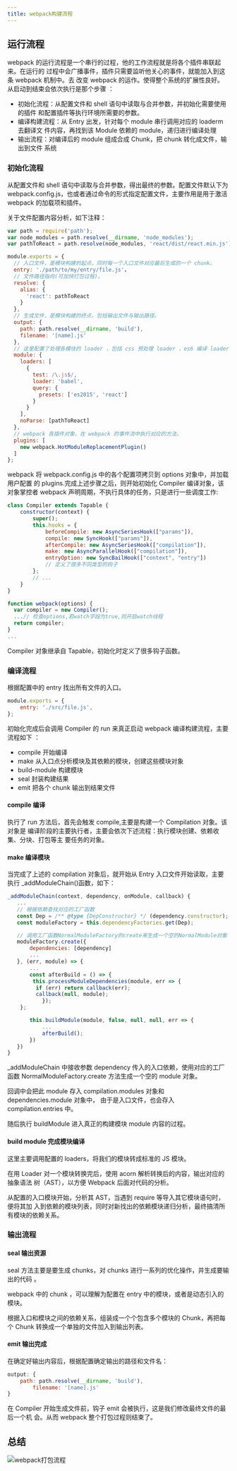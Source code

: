 ```yaml
---
title: webpack构建流程
---
```


## 运行流程

webpack 的运行流程是一个串行的过程，他的工作流程就是将各个插件串联起来。在运行的
过程中会广播事件，插件只需要监听他关心的事件，就能加入到这条 webpack 机制中。去
改变 webpack 的运作。使得整个系统的扩展性良好。从启动到结束会依次执行是那个步骤
：

-   初始化流程：从配置文件和 shell 语句中读取与合并参数，并初始化需要使用的插件
    和配置插件等执行环境所需要的参数。
-   编译构建流程：从 Entry 出发，针对每个 module 串行调用对应的 loaderm 去翻译文
    件内容，再找到该 Module 依赖的 module，递归进行编译处理
-   输出流程：对编译后的 module 组成合成 Chunk，把 chunk 转化成文件，输出到文件
    系统

### 初始化流程

从配置文件和 shell 语句中读取与合并参数，得出最终的参数。配置文件默认下为
webpack.config.js，也或者通过命令的形式指定配置文件，主要作用是用于激活 webpack
的加载项和插件。

关于文件配置内容分析，如下注释：

```js
var path = require('path');
var node_modules = path.resolve(__dirname, 'node_modules');
var pathToReact = path.resolve(node_modules, 'react/dist/react.min.js');

module.exports = {
  // 入口文件，是模块构建的起点，同时每一个入口文件对应最后生成的一个 chunk。
  entry: './path/to/my/entry/file.js'，
  // 文件路径指向(可加快打包过程)。
  resolve: {
    alias: {
      'react': pathToReact
    }
  },
  // 生成文件，是模块构建的终点，包括输出文件与输出路径。
  output: {
    path: path.resolve(__dirname, 'build'),
    filename: '[name].js'
  },
  // 这里配置了处理各模块的 loader ，包括 css 预处理 loader ，es6 编译 loader，图片处理 loader。
  module: {
    loaders: [
      {
        test: /\.js$/,
        loader: 'babel',
        query: {
          presets: ['es2015', 'react']
        }
      }
    ],
    noParse: [pathToReact]
  },
  // webpack 各插件对象，在 webpack 的事件流中执行对应的方法。
  plugins: [
    new webpack.HotModuleReplacementPlugin()
  ]
};
```

webpack 将 webpack.config.js 中的各个配置项拷贝到 options 对象中，并加载用户配置
的 plugins.完成上述步骤之后，则开始初始化 Compiler 编译对象，该对象掌控者
webpack 声明周期，不执行具体的任务，只是进行一些调度工作:

```js
class Compiler extends Tapable {
    constructor(context) {
        super();
        this.hooks = {
            beforeCompile: new AsyncSeriesHook(["params"]),
            compile: new SyncHook(["params"]),
            afterCompile: new AsyncSeriesHook(["compilation"]),
            make: new AsyncParallelHook(["compilation"]),
            entryOption: new SyncBailHook(["context", "entry"])
            // 定义了很多不同类型的钩子
        };
        // ...
    }
}

function webpack(options) {
  var compiler = new Compiler();
  ...// 检查options,若watch字段为true,则开启watch线程
  return compiler;
}
...
```

Compiler 对象继承自 Tapable，初始化时定义了很多钩子函数。

### 编译流程

根据配置中的 entry 找出所有文件的入口。

```js
module.exports = {
	entry: './src/file.js',
};
```

初始化完成后会调用 Compiler 的 run 来真正启动 webpack 编译构建流程，主要流程如下
：

-   compile 开始编译
-   make 从入口点分析模块及其依赖的模块，创建这些模块对象
-   build-module 构建模块
-   seal 封装构建结果
-   emit 把各个 chunk 输出到结果文件

#### compile 编译

执行了 run 方法后，首先会触发 compile,主要是构建一个 Compilation 对象。该对象是
编译阶段的主要执行者，主要会依次下述流程：执行模块创建、依赖收集、分块、打包等主
要任务的对象。

#### make 编译模块

当完成了上述的 compilation 对象后，就开始从 Entry 入口文件开始读取，主要执行
\_addModuleChain()函数，如下：

```js
_addModuleChain(context, dependency, onModule, callback) {
   ...
   // 根据依赖查找对应的工厂函数
   const Dep = /** @type {DepConstructor} */ (dependency.constructor);
   const moduleFactory = this.dependencyFactories.get(Dep);

   // 调用工厂函数NormalModuleFactory的create来生成一个空的NormalModule对象
   moduleFactory.create({
       dependencies: [dependency]
       ...
   }, (err, module) => {
       ...
       const afterBuild = () => {
        this.processModuleDependencies(module, err => {
         if (err) return callback(err);
         callback(null, module);
           });
    };

       this.buildModule(module, false, null, null, err => {
           ...
           afterBuild();
       })
   })
}
```

\_addModuleChain 中接收参数 dependency 传入的入口依赖，使用对应的工厂函数
NormalModuleFactory.create 方法生成一个空的 module 对象。

回调中会把此 module 存入 compilation.modules 对象和 dependencies.module 对象中，
由于是入口文件，也会存入 compilation.entries 中。

随后执行 buildModule 进入真正的构建模块 module 内容的过程。

#### build module 完成模块编译

这里主要调用配置的 loaders，将我们的模块转成标准的 JS 模块。

在用 Loader 对一个模块转换完后，使用 acorn 解析转换后的内容，输出对应的抽象语法
树（AST），以方便 Webpack 后面对代码的分析。

从配置的入口模块开始，分析其 AST，当遇到 require 等导入其它模块语句时，便将其加
入到依赖的模块列表，同时对新找出的依赖模块递归分析，最终搞清所有模块的依赖关系。

### 输出流程

#### seal 输出资源

seal 方法主要是要生成 chunks，对 chunks 进行一系列的优化操作，并生成要输出的代码
。

webpack 中的 chunk ，可以理解为配置在 entry 中的模块，或者是动态引入的模块。

根据入口和模块之间的依赖关系，组装成一个个包含多个模块的 Chunk，再把每个 Chunk
转换成一个单独的文件加入到输出列表。

#### emit 输出完成

在确定好输出内容后，根据配置确定输出的路径和文件名：

```js
output: {
    path: path.resolve(__dirname, 'build'),
        filename: '[name].js'
}
```

在 Compiler 开始生成文件前，钩子 emit 会被执行，这是我们修改最终文件的最后一个机
会。从而 webpack 整个打包过程则结束了。

## 总结

![webpack打包流程](http://ibadgers.cn/images/program_webpack_2.png)

